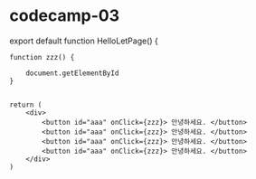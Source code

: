 # codecamp-03


export default function HelloLetPage() {
    
    function zzz() {
        
        document.getElementById
    }
    
    
    return (
        <div>
            <button id="aaa" onClick={zzz}> 안녕하세요. </button>
            <button id="aaa" onClick={zzz}> 안녕하세요. </button>
            <button id="aaa" onClick={zzz}> 안녕하세요. </button>
            <button id="aaa" onClick={zzz}> 안녕하세요. </button>
        </div>
    )
